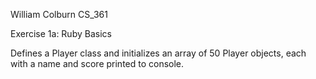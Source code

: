 William Colburn
CS_361

Exercise 1a: Ruby Basics

Defines a Player class and initializes an array of 50 Player objects, each 
with a name and score printed to console.


